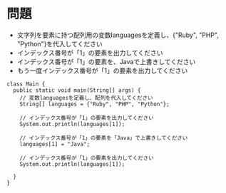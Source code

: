 # 問題  
- 文字列を要素に持つ配列用の変数languagesを定義し、{"Ruby", "PHP", "Python"}を代入してください  
- インデックス番号が「1」の要素を出力してください  
- インデックス番号が「1」の要素を、Javaで上書きしてください  
- もう一度インデックス番号が「1」の要素を出力してください

```
class Main {
  public static void main(String[] args) {
    // 変数languagesを定義し、配列を代入してください
    String[] languages = {"Ruby", "PHP", "Python"};
    
    // インデックス番号が「1」の要素を出力してください
    System.out.println(languages[1]);
    
    // インデックス番号が「1」の要素を「Java」で上書きしてください
    languages[1] = "Java";
    
    // インデックス番号が「1」の要素を出力してください
    System.out.println(languages[1]);
    
  }
}
```
